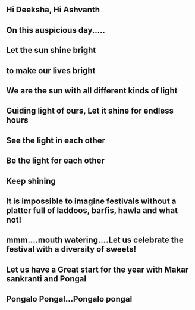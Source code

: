 ## Hi Deeksha, Hi Ashvanth

## On this auspicious day.....

## Let the sun shine bright 
## to make our lives bright
## 
## We are the sun with all different kinds of light
## Guiding light of ours, Let it shine for endless hours

## See the light in each other
## Be the light for each other

## Keep shining

## It is impossible to imagine festivals without a platter full of laddoos, barfis, hawla and what not! 

## mmm….mouth watering….Let us celebrate the festival with a diversity of sweets!
## Let us have a Great start for the year with Makar sankranti and Pongal

## Pongalo Pongal...Pongalo pongal
